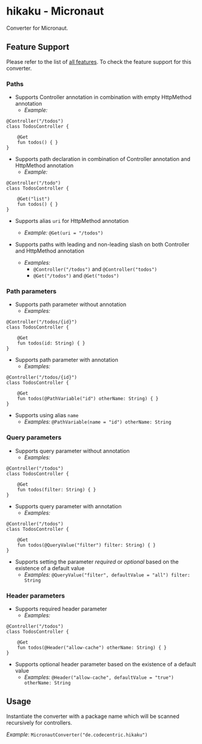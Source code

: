 # hikaku - Micronaut

Converter for Micronaut.

## Feature Support

Please refer to the list of [all features](../docs/features.md). To check the feature support for this converter.

### Paths

+ Supports Controller annotation in combination with empty HttpMethod annotation
  + _Example:_
```
@Controller("/todos")
class TodosController {

    @Get
    fun todos() { }
}
```

+ Supports path declaration in combination of Controller annotation and HttpMethod annotation
  + _Example:_
```
@Controller("/todo")
class TodosController {

    @Get("list")
    fun todos() { }
}
```

+ Supports alias `uri` for HttpMethod annotation
  + _Example:_ `@Get(uri = "/todos")`
  
+ Supports paths with leading and non-leading slash on both Controller and HttpMethod annotation
  + _Examples:_
    + `@Controller("/todos")` and `@Controller("todos")`
    + `@Get("/todos")` and `@Get("todos")`

### Path parameters

+ Supports path parameter without annotation
  + _Examples:_
```
@Controller("/todos/{id}")
class TodosController {

    @Get
    fun todos(id: String) { }
}
```

+ Supports path parameter with annotation
  + _Examples:_
```
@Controller("/todos/{id}")
class TodosController {

    @Get
    fun todos(@PathVariable("id") otherName: String) { }
}
```

+ Supports using alias `name`
  + _Examples:_ `@PathVariable(name = "id") otherName: String`

### Query parameters

+ Supports query parameter without annotation
  + _Examples:_
```
@Controller("/todos")
class TodosController {

    @Get
    fun todos(filter: String) { }
}
```

+ Supports query parameter with annotation
  + _Examples:_
```
@Controller("/todos")
class TodosController {

    @Get
    fun todos(@QueryValue("filter") filter: String) { }
}
```

+ Supports setting the parameter _required_ or _optional_ based on the existence of a default value
  + _Examples:_ `@QueryValue("filter", defaultValue = "all") filter: String`

### Header parameters

+ Supports required header parameter
  + _Examples:_
```
@Controller("/todos")
class TodosController {

    @Get
    fun todos(@Header("allow-cache") otherName: String) { }
}
```

+ Supports optional header parameter based on the existence of a default value
  + _Examples:_ `@Header("allow-cache", defaultValue = "true") otherName: String`

## Usage

Instantiate the converter with a package name which will be scanned recursively for controllers.

_Example_: `MicronautConverter("de.codecentric.hikaku")`